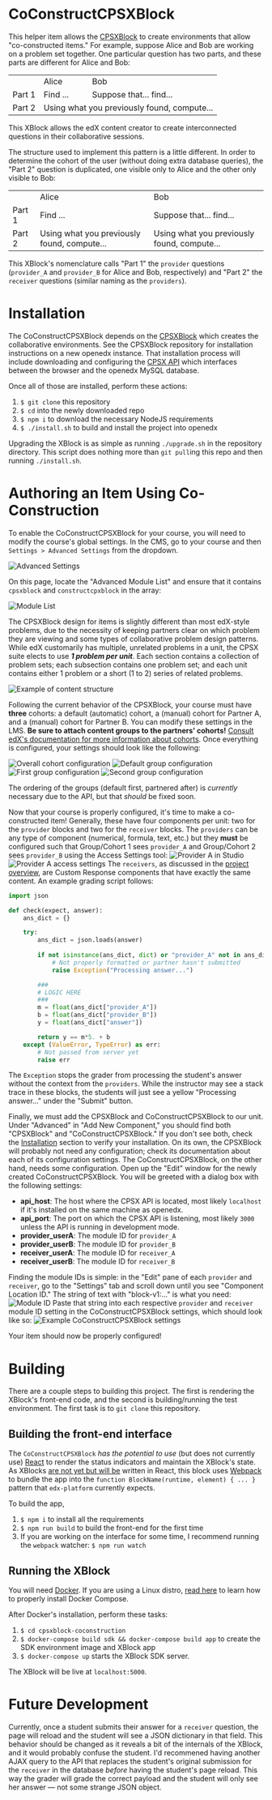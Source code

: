 # CoConstructCPSXBlock
This helper item allows the [CPSXBlock](https://github.com/collabassess/CPSXblock) to create environments that allow "co-constructed items." For example, suppose Alice and Bob are working on a problem set together. One particular question has two parts, and these parts are different for Alice and Bob:

<table>
    <tr>
        <td></td>
        <td>Alice</td>
        <td>Bob</td>
    </tr>
    <tr>
        <td>Part 1</td>
        <td>Find ...</td>
        <td>Suppose that... find...</td>
    </tr>
    <tr>
        <td>Part 2</td>
        <td colspan="2">Using what you previously found, compute...</td>
    </tr>
</table>

This XBlock allows the edX content creator to create interconnected questions in their collaborative sessions.

The structure used to implement this pattern is a little different. In order to determine the cohort of the user (without doing extra database queries), the "Part 2" question is duplicated, one visible only to Alice and the other only visible to Bob:

<table>
    <tr>
        <td></td>
        <td>Alice</td>
        <td>Bob</td>
    </tr>
    <tr>
        <td>Part 1</td>
        <td>Find ...</td>
        <td>Suppose that... find...</td>
    </tr>
    <tr>
        <td>Part 2</td>
        <td>Using what you previously found, compute...</td>
        <td>Using what you previously found, compute...</td>
    </tr>
</table>

This XBlock's nomenclature calls "Part 1" the `provider` questions (`provider_A` and `provider_B` for Alice and Bob, respectively) and "Part 2" the `receiver` questions (similar naming as the `providers`).

# Installation
The CoConstructCPSXBlock depends on the [CPSXBlock](https://github.com/collabasess/CPSXblock) which creates the collaborative environments. See the CPSXBlock repository for installation instructions on a new openedx instance. That installation process will include downloading and configuring the [CPSX API](https://github.com/collabassess/cpsx-api) which interfaces between the browser and the openedx MySQL database.

Once all of those are installed, perform these actions:
1. `$ git clone` this repository
2. `$ cd` into the newly downloaded repo
3. `$ npm i` to download the necessary NodeJS requirements
4. `$ ./install.sh` to build and install the project into openedx

Upgrading the XBlock is as simple as running `./upgrade.sh` in the repository directory. This script does nothing more than `git pull`ing this repo and then running `./install.sh`.

# Authoring an Item Using Co-Construction
To enable the CoConstructCPSXBlock for your course, you will need to modify the course's global settings. In the CMS, go to your course and then `Settings > Advanced Settings` from the dropdown.

![Advanced Settings](assets/course-settings.png)

On this page, locate the "Advanced Module List" and ensure that it contains `cpsxblock` and `constructcpxblock` in the array:

![Module List](assets/advanced-module-list.png)

The CPSXBlock design for items is slightly different than most edX-style problems, due to the necessity of keeping partners clear on which problem they are viewing and some types of collaborative problem design patterns. While edX customarily has multiple, unrelated problems in a unit, the CPSX suite elects to use **_1 problem per unit_**. Each section contains a collection of problem sets; each subsection contains one problem set; and each unit contains either 1 problem or a short (1 to 2) series of related problems.

![Example of content structure](assets/content-layout.png)

Following the current behavior of the CPSXBlock, your course must have **three** cohorts: a default (automatic) cohort, a (manual) cohort for Partner A, and a (manual) cohort for Partner B. You can modify these settings in the LMS. **Be sure to attach content groups to the partners' cohorts!** [Consult edX's documentation for more information about cohorts](https://edx.readthedocs.io/projects/edx-partner-course-staff/en/latest/course_features/cohorts/cohorts_overview.html). Once everything is configured, your settings should look like the following:

![Overall cohort configuration](assets/cohorts.png)
![Default group configuration](assets/group0.png)
![First group configuration](assets/group1.png)
![Second group configuration](assets/group2.png)

The ordering of the groups (default first, partnered after) is _currently_ necessary due to the API, but that _should_ be fixed soon.

Now that your course is properly configured, it's time to make a co-constructed item! Generally, these have four components per unit: two for the `provider` blocks and two for the `receiver` blocks. The `providers` can be any type of component (numerical, formula, text, etc.) but they **must** be configured such that Group/Cohort 1 sees `provider_A` and Group/Cohort 2 sees `provider_B` using the Access Settings tool:
![Provider A in Studio](assets/provider_A.png)
![Provider A access settings](assets/provider_A-access.png)
The `receivers`, as discussed in the [project overview](#CoConstructCPSXBlock), are Custom Response components that have exactly the same content. An example grading script follows:
```python
import json

def check(expect, answer):
    ans_dict = {}

    try:
        ans_dict = json.loads(answer)
    
        if not isinstance(ans_dict, dict) or "provider_A" not in ans_dict:
            # Not properly formatted or partner hasn't submitted
            raise Exception("Processing answer...")

        ###
        # LOGIC HERE
        ###
        m = float(ans_dict["provider_A"])
        b = float(ans_dict["provider_B"])
        y = float(ans_dict["answer"])

        return y == m*5. + b
    except (ValueError, TypeError) as err:
        # Not passed from server yet
        raise err
```
The `Exception` stops the grader from processing the student's answer without the context from the `providers`. While the instructor may see a stack trace in these blocks, the students will just see a yellow "Processing answer..." under the "Submit" button.

Finally, we must add the CPSXBlock and CoConstructCPSXBlock to our unit. Under "Advanced" in "Add New Component," you should find both "CPSXBlock" and "CoConstructCPSXBlock." If you don't see both, check the [Installation](#Installation) section to verify your installation. On its own, the CPSXBlock will probably not need any configuration; check its documentation about each of its configuration settings. The CoConstructCPSXBlock, on the other hand, needs some configuration. Open up the "Edit" window for the newly created CoConstructCPSXBlock. You will be greeted with a dialog box with the following settings:

* **api_host**: The host where the CPSX API is located, most likely `localhost` if it's installed on the same machine as openedx.
* **api_port**: The port on which the CPSX API is listening, most likely `3000` unless the API is running in development mode.
* **provider_userA**: The module ID for `provider_A`
* **provider_userB**: The module ID for `provider_B`
* **receiver_userA**: The module ID for `receiver_A`
* **receiver_userB**: The module ID for `receiver_B`

Finding the module IDs is simple: in the "Edit" pane of each `provider` and `receiver`, go to the "Settings" tab and scroll down until you see "Component Location ID." The string of text with "block-v1:..." is what you need:
![Module ID](assets/module-id.png)
Paste that string into each respective `provider` and `receiver` module ID setting in the CoConstructCPSXBlock settings, which should look like so:
![Example CoConstructCPSXBlock settings](assets/example-settings.png)

Your item should now be properly configured!

# Building
There are a couple steps to building this project. The first is rendering the XBlock's front-end code, and the second is building/running the test environment. The first task is to `git clone` this repository.

## Building the front-end interface
The `CoConstructCPSXBlock` _has the potential to use_ (but does not currently use) [React](https://reactjs.org) to render the status indicators and maintain the XBlock's state. As XBlocks [are not yet but will be](https://openedx.atlassian.net/wiki/spaces/FEDX/pages/122454990/React+evaluation+plan) written in React, this block uses [Webpack](https://webpack.js.org) to bundle the app into the `function BlockName(runtime, element) { ... }` pattern that `edx-platform` currently expects.

To build the app,
1. `$ npm i` to install all the requirements
2. `$ npm run build` to build the front-end for the first time
3. If you are working on the interface for some time, I recommend running the `webpack` watcher: `$ npm run watch`

## Running the XBlock
You will need [Docker](https://www.docker.com/get-docker). If you are using a Linux distro, [read here](https://docs.docker.com/compose/install/#install-compose) to learn how to properly install Docker Compose.

After Docker's installation, perform these tasks:
    
 1. `$ cd cpsxblock-coconstruction`
 2. `$ docker-compose build sdk && docker-compose build app` to create the SDK environment image and XBlock app
 3. `$ docker-compose up` starts the XBlock SDK server. 
 
 The XBlock will be live at `localhost:5000`.
 
 # Future Development
Currently, once a student submits their answer for a `receiver` question, the page will reload and the student will see a JSON dictionary in that field. This behavior should be changed as it reveals a bit of the internals of the XBlock, and it would probably confuse the student. I'd recommened having another AJAX query to the API that replaces the student's original submission for the `receiver` in the database _before_ having the student's page reload. This way the grader will grade the correct payload and the student will only see her answer — not some strange JSON object.